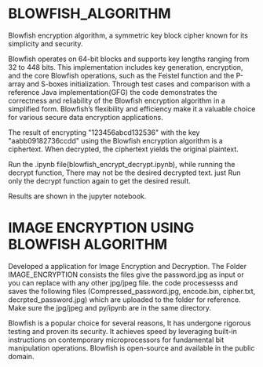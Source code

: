 # BLOWFISH_ALGORITHM
Blowfish encryption algorithm, a symmetric key block cipher known for its simplicity and security.

Blowfish operates on 64-bit
blocks and supports key lengths ranging from 32 to 448 bits. This implementation
includes key generation, encryption, and the core Blowfish operations, such as
the Feistel function and the P-array and S-boxes initialization. Through test cases
and comparison with a reference Java implementation(GFG) the code demonstrates the
correctness and reliability of the Blowfish encryption algorithm in a simplified form.
Blowfish’s flexibility and efficiency make it a valuable choice for various secure data
encryption applications.

The result of encrypting "123456abcd132536" with the key "aabb09182736ccdd"
using the Blowfish encryption algorithm is a ciphertext. When decrypted, the
ciphertext yields the original plaintext.

Run the .ipynb file(blowfish_encrypt_decrypt.ipynb), while running the decrypt function, There may not be the desired decrypted text. just Run only the decrypt function again to get the desired result.

Results are shown in the jupyter notebook. 

# IMAGE ENCRYPTION USING BLOWFISH ALGORITHM 
Developed a application for Image Encryption and Decryption. The Folder IMAGE_ENCRYPTION consists the files
give the password.jpg as input or you can replace with any other jpg/jpeg file. the code processesss and saves the following files
(Compressed_password.jpg, encode.bin, cipher.txt, decrpted_password.jpg) which are uploaded to the folder for reference. Make sure the jpg/jpeg and py/ipynb are in the same directory.


Blowfish is a popular choice for several reasons, It has undergone rigorous testing
and proven its security. It achieves speed by leveraging built-in instructions on contemporary microprocessors for fundamental bit manipulation operations. Blowfish
is open-source and available in the public domain.


